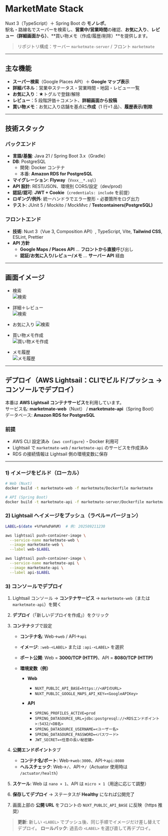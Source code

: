 # MarketMate Stack

Nuxt 3（TypeScript）＋ Spring Boot の **モノレポ**。  
駅名・路線名でスーパーを検索し、**営業中/営業時間**の確認、**お気に入り**、**レビュー（詳細画面から）**、**買い物メモ（作成/履歴/削除）**を提供します。  

> リポジトリ構成：サーバー `marketmate-server` / フロント `marketmate`

---

## 主な機能
- **スーパー検索**（Google Places API）＋ **Google マップ表示**
- **詳細パネル**：営業中ステータス・営業時間・地図・レビュー一覧
- **お気に入り**：★トグルで登録/解除
- **レビュー**：5 段階評価＋コメント、**詳細画面から投稿**
- **買い物メモ**：お気に入り店舗を基点に**作成**（1 行=1 品）、**履歴表示/削除**

---

## 技術スタック

### バックエンド
- **言語/基盤**: Java 21 / Spring Boot 3.x（Gradle）
- **DB**: PostgreSQL  
  - 開発: Docker コンテナ  
  - 本番: **Amazon RDS for PostgreSQL**
- **マイグレーション**: **Flyway**（`Vxxx__*.sql`）
- **API 設計**: REST/JSON、環境別 CORS/設定（dev/prod）
- **認証/認可**: **JWT + Cookie**（`credentials: include` を前提）
- **ロギング/例外**: 統一ハンドラでエラー整形・必要箇所をログ出力
- **テスト**: JUnit 5 / Mockito / MockMvc / **Testcontainers(PostgreSQL)**

### フロントエンド
- **技術**: Nuxt 3（Vue 3, Composition API）, TypeScript, Vite, **Tailwind CSS**, ESLint, Prettier
- **API 方針**
  - **Google Maps / Places API** … **フロントから直接**呼び出し
  - **認証/お気に入り/レビュー/メモ** … **サーバー API** 経由

---

## 画面イメージ

- 検索  
  ![検索](docs/images/supermarket-search.png)

- 詳細＋レビュー  
  ![検索](docs/images/supermarket-detail.png)

- お気に入り 
  ![検索](docs/images/favorites.png)  

- 買い物メモ作成  
  ![買い物メモ作成](docs/images/memo-create.png)

- メモ履歴  
  ![メモ履歴](docs/images/memos.png)

---

## デプロイ（AWS Lightsail：CLIでビルド/プッシュ → コンソールでデプロイ）

本番は **AWS Lightsail コンテナサービス**を利用しています。  
サービス名: **marketmate-web**（Nuxt） / **marketmate-api**（Spring Boot）  
データベース: **Amazon RDS for PostgreSQL**

### 前提
- AWS CLI 設定済み（`aws configure`）・Docker 利用可
- Lightsail で `marketmate-web` / `marketmate-api` のサービスを作成済み
- RDS の接続情報は Lightsail 側の環境変数に保存

---

### 1) イメージをビルド（ローカル）
```bash
# Web (Nuxt)
docker build -t marketmate-web -f marketmate/Dockerfile marketmate

# API (Spring Boot)
docker build -t marketmate-api -f marketmate-server/Dockerfile marketmate-server
```

### 2) Lightsail へイメージをプッシュ（ラベル＝バージョン）

```bash
LABEL=$(date +%Y%m%d%H%M)  # 例: 202509211230

aws lightsail push-container-image \
  --service-name marketmate-web \
  --image marketmate-web \
  --label web-$LABEL

aws lightsail push-container-image \
  --service-name marketmate-api \
  --image marketmate-api \
  --label api-$LABEL
```

### 3) コンソールでデプロイ

1. Lightsail コンソール → **コンテナサービス** → `marketmate-web`（または `marketmate-api`）を開く
2. **デプロイ**（「新しいデプロイを作成」）をクリック
3. **コンテナ**タブで設定

   * **コンテナ名**: Web→`web` / API→`api`
   * **イメージ**: `:web-<LABEL>` または `:api-<LABEL>` を選択
   * **ポート公開**: Web = **3000/TCP (HTTP)**、API = **8080/TCP (HTTP)**
   * **環境変数（例）**

     * **Web**

       * `NUXT_PUBLIC_API_BASE=https://<APIのURL>`
       * `NUXT_PUBLIC_GOOGLE_MAPS_API_KEY=<GoogleAPIKey>`
     * **API**

       * `SPRING_PROFILES_ACTIVE=prod`
       * `SPRING_DATASOURCE_URL=jdbc:postgresql://<RDSエンドポイント>:5432/<DB名>`
       * `SPRING_DATASOURCE_USERNAME=<ユーザー名>`
       * `SPRING_DATASOURCE_PASSWORD=<パスワード>`
       * `JWT_SECRET=<任意の長い秘密鍵>`
4. **公開エンドポイント**タブ

   * **コンテナ名/ポート**: Web→`web:3000`、API→`api:8080`
   * **ヘルスチェック**: Web→`/`、API→`/`（Actuator 使用時は `/actuator/health`）
5. **スケール**: Web は `nano × 1`、API は `micro × 1`（用途に応じて調整）
6. **保存してデプロイ** → ステータスが **Healthy** になれば公開完了
7. 画面上部の **公開 URL** をフロントの `NUXT_PUBLIC_API_BASE` に反映（https 推奨）

> **更新**: 新しい `<LABEL>` でプッシュ後、同じ手順でイメージだけ差し替えてデプロイ。
> **ロールバック**: 過去の `<LABEL>` を選び直して再デプロイ。
